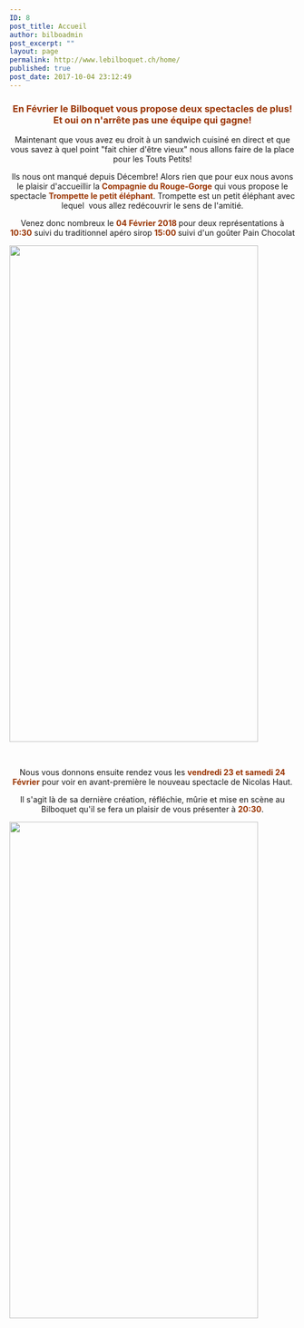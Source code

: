 ```yaml
---
ID: 8
post_title: Accueil
author: bilboadmin
post_excerpt: ""
layout: page
permalink: http://www.lebilboquet.ch/home/
published: true
post_date: 2017-10-04 23:12:49
---
```

<h3 style="text-align: center;"><strong><span style="color: #993300;">En Février le Bilboquet vous propose deux spectacles de plus! Et oui on n'arrête pas une équipe qui gagne!
</span>
</strong></h3>
<p style="text-align: center;">Maintenant que vous avez eu droit à un sandwich cuisiné en direct et que vous savez à quel point "fait chier d'être vieux" nous allons faire de la place pour les Touts Petits!</p>
<p style="text-align: center;">Ils nous ont manqué depuis Décembre! Alors rien que pour eux nous avons le plaisir d'accueillir la <span style="color: #993300;"><strong>Compagnie du Rouge-Gorge</strong></span> qui vous propose le spectacle <span style="color: #993300;"><strong>Trompette le petit éléphant</strong></span>. Trompette est un petit éléphant avec lequel  vous allez redécouvrir le sens de l'amitié.</p>
<p style="text-align: center;">Venez donc nombreux le <strong><span style="color: #993300;">04 Février 2018</span> </strong>pour deux représentations à
<span style="color: #993300;"><strong>10:30</strong> </span>suivi du traditionnel apéro sirop
<strong><span style="color: #993300;">15:00</span> </strong>suivi d'un goûter Pain Chocolat</p>
<img class="aligncenter wp-image-66 size-full" src="//www.lebilboquet.ch/wp-content/uploads/2017/06/16.Trompette.jpg" alt="" width="438" height="875" />

&nbsp;
<p style="text-align: center;">Nous vous donnons ensuite rendez vous les <span style="color: #993300;"><strong>vendredi 23 et samedi 24 Février</strong></span> pour voir en avant-première le nouveau spectacle de Nicolas Haut.</p>
<p style="text-align: center;">Il s'agit là de sa dernière création, réfléchie, mûrie et mise en scène au Bilboquet qu'il se fera un plaisir de vous présenter à <strong><span style="color: #993300;">20:30</span></strong><span style="color: #000000;">.</span></p>
<img class="aligncenter wp-image-59 size-full" src="//www.lebilboquet.ch/wp-content/uploads/2017/06/8.Nicolas-Haut.jpg" alt="" width="438" height="875" />

&nbsp;